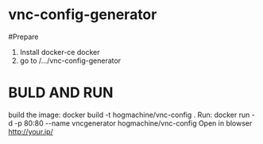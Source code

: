 # vnc-config-generator
#Prepare
1. Install docker-ce docker
2. go to /.../vnc-config-generator
# BULD AND RUN
build the image:
docker build -t hogmachine/vnc-config .
Run:
docker run -d -p 80:80 --name vncgenerator hogmachine/vnc-config
Open in blowser http://your.ip/
